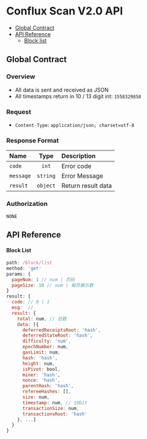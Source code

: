 # Conflux Scan V2.0 API

- [Global Contract](#global-contract)
- [API Reference](#api-reference)
  - [Block list](#block-list)

## Global Contract

### Overview

- All data is sent and received as JSON
- All timestamps return in 10 / 13 digit int: `1558329858`

### Request

- `Content-Type`: `application/json; charset=utf-8`

### Response Format

| Name | Type | Description |
| :--- | :--: | :--- |
| `code` | `int` | Error code |
| `message` | `string` | Error Message |
| `result` | `object` | Return result data |

### Authorization

`NONE`

## API Reference

#### Block List

```js
path: /block/list
method: 'get'
params: {
  pageNum: 1 // num | 页码
  pageSize: 10 // num | 每页展示数
}
result: {
  code: // 0 | 1
  msg:  // 
  result: {
    total: num, // 总数
    data: [{ 
      deferredReceiptsRoot: 'hash',
      deferredStateRoot: 'hash',
      difficulty: 'num',
      epochNumber: num,
      gasLimit: num,
      hash: 'hash',
      height: num,
      isPivot: bool,
      miner: 'hash',
      nonce: 'hash',
      parentHash: 'hash',
      refereeHashes: [],
      size: num,
      timestamp: num, // 10bit
      transactionSize: num,
      transactionsRoot: 'hash'
    }, ...]
  }
}
```
